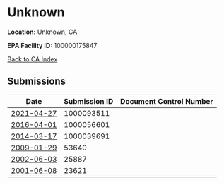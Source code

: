 # Unknown

**Location:** Unknown, CA

**EPA Facility ID:** 100000175847

[Back to CA Index](../../index.md)

## Submissions

| Date | Submission ID | Document Control Number |
|------|--------------|-------------------------|
| [2021-04-27](submissions/1000093511.md) | 1000093511 |  |
| [2016-04-01](submissions/1000056601.md) | 1000056601 |  |
| [2014-03-17](submissions/1000039691.md) | 1000039691 |  |
| [2009-01-29](submissions/53640.md) | 53640 |  |
| [2002-06-03](submissions/25887.md) | 25887 |  |
| [2001-06-08](submissions/23621.md) | 23621 |  |
